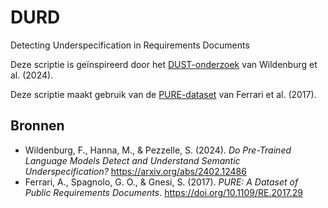 # DURD
Detecting Underspecification in Requirements Documents

Deze scriptie is geïnspireerd door het [DUST-onderzoek](https://arxiv.org/abs/2402.12486) van Wildenburg et al. (2024).

Deze scriptie maakt gebruik van de [PURE-dataset](10.1109/RE.2017.29) van Ferrari et al. (2017).


## Bronnen

- Wildenburg, F., Hanna, M., & Pezzelle, S. (2024). *Do Pre-Trained Language Models Detect and Understand Semantic Underspecification?* https://arxiv.org/abs/2402.12486  
- Ferrari, A., Spagnolo, G. O., & Gnesi, S. (2017). *PURE: A Dataset of Public Requirements Documents*. https://doi.org/10.1109/RE.2017.29

